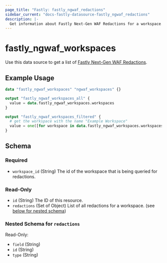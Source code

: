 ```yaml
---
page_title: "Fastly: fastly_ngwaf_redactions"
sidebar_current: "docs-fastly-datasource-fastly_ngwaf_redactions"
description: |-
  Get information about Fastly Next-Gen WAF Redactions for a workspace.
---
```


# fastly_ngwaf_workspaces

Use this data source to get a list of [Fastly Next-Gen WAF Redactions][1].

## Example Usage

```terraform
data "fastly_ngwaf_workspaces" "ngwaf_workspaces" {}

output "fastly_ngwaf_workspaces_all" {
  value = data.fastly_ngwaf_workspaces.workspaces
}

output "fastly_ngwaf_workspaces_filtered" {
  # get the workspace with the name "Example Workspace"
  value = one([for workspace in data.fastly_ngwaf_workspaces.workspaces.details : workspace.id if workspace.name == "Example Workspace"])
}
```

[1]: https://www.fastly.com/documentation/reference/api/ngwaf/redactions/

<!-- schema generated by tfplugindocs -->
## Schema

### Required

- `workspace_id` (String) The id of the workspace that is being queried for redactions.

### Read-Only

- `id` (String) The ID of this resource.
- `redactions` (Set of Object) List of all redactions for a workspace. (see [below for nested schema](#nestedatt--redactions))

<a id="nestedatt--redactions"></a>
### Nested Schema for `redactions`

Read-Only:

- `field` (String)
- `id` (String)
- `type` (String)
